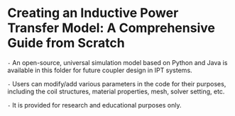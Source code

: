 # Creating an Inductive Power Transfer Model: A Comprehensive Guide from Scratch

`-` An open-source, universal simulation model based on Python and Java is available in this folder for future coupler design in IPT systems.

`-` Users can modify/add various parameters in the code for their purposes, including the coil structures, material properties, mesh, solver setting, etc.

`-` It is provided for research and educational purposes only.



